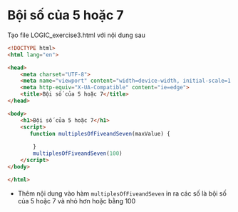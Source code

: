 # Bội số của 5 hoặc 7
Tạo file LOGIC_exercise3.html với nội dung sau
```html
<!DOCTYPE html>
<html lang="en">

<head>
    <meta charset="UTF-8">
    <meta name="viewport" content="width=device-width, initial-scale=1.0">
    <meta http-equiv="X-UA-Compatible" content="ie=edge">
    <title>Bội số của 5 hoặc 7</title>
</head>

<body>
    <h1>Bội số của 5 hoặc 7</h1>
    <script>
       function multiplesOfFiveandSeven(maxValue) {
           
        }
        multiplesOfFiveandSeven(100)
    </script>
</body>

</html>
```
- Thêm nội dung vào hàm ```multiplesOfFiveandSeven``` in ra các số là bội số của 5 hoặc 7 và nhỏ hơn hoặc bằng 100
